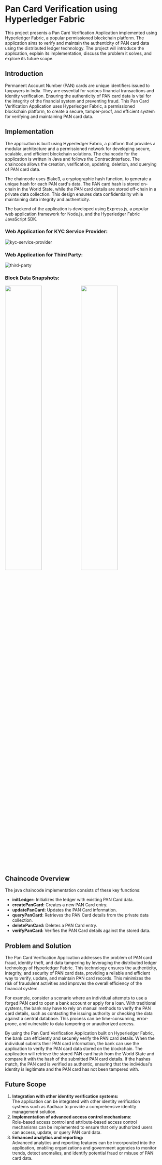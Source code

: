 # Pan Card Verification using Hyperledger Fabric
This project presents a Pan Card Verification Application implemented using Hyperledger Fabric, a popular permissioned blockchain platform. The application aims to verify and maintain the authenticity of PAN card data using the distributed ledger technology. The project will introduce the application, explain its implementation, discuss the problem it solves, and explore its future scope.

## Introduction
Permanent Account Number (PAN) cards are unique identifiers issued to taxpayers in India. They are essential for various financial transactions and identity verification. Ensuring the authenticity of PAN card data is vital for the integrity of the financial system and preventing fraud. This Pan Card Verification Application uses Hyperledger Fabric, a permissioned blockchain platform, to create a secure, tamper-proof, and efficient system for verifying and maintaining PAN card data.

## Implementation
The application is built using Hyperledger Fabric, a platform that provides a modular architecture and a permissioned network for developing secure, scalable, and efficient blockchain solutions. The chaincode for the application is written in Java and follows the ContractInterface. The chaincode allows the creation, verification, updating, deletion, and querying of PAN card data.

The chaincode uses Blake3, a cryptographic hash function, to generate a unique hash for each PAN card's data. The PAN card hash is stored on-chain in the World State, while the PAN card details are stored off-chain in a private data collection. This design ensures data confidentiality while maintaining data integrity and authenticity.

The backend of the application is developed using Express.js, a popular web application framework for Node.js, and the Hyperledger Fabric JavaScript SDK.

### Web Application for KYC Service Provider:
![kyc-service-provider](https://user-images.githubusercontent.com/64888928/235459394-a31a53c7-83a0-4fb4-966d-11d8d29f8453.png)
### Web Application for Third Party:
![third-party](https://user-images.githubusercontent.com/64888928/235459475-4e674249-3ac8-4262-9863-a54b5cca6e94.png)
### Block Data Snapshots:
<p>
<img src="https://user-images.githubusercontent.com/64888928/235459540-bfb6e41f-459c-47e2-a93d-58f303f5b189.png" width="49%" height="49%" />
<img src="https://user-images.githubusercontent.com/64888928/235461958-48dfbfd3-e782-4d52-b903-520162dcd040.png" width="49%" height="49%" />
<p>

## Chaincode Overview
The java chaincode implementation consists of these key functions:
* **initLedger:** Initializes the ledger with existing PAN Card data.
* **createPanCard:** Creates a new PAN Card entry.
* **updatePanCard:** Updates the PAN Card information.
* **queryPanCard:** Retrieves the PAN Card details from the private data collection.
* **deletePanCard:** Deletes a PAN Card entry.
* **verifyPanCard:** Verifies the PAN Card details against the stored data.

## Problem and Solution
The Pan Card Verification Application addresses the problem of PAN card fraud, identity theft, and data tampering by leveraging the distributed ledger technology of Hyperledger Fabric. This technology ensures the authenticity, integrity, and security of PAN card data, providing a reliable and efficient way to verify, update, and maintain PAN card records. This minimizes the risk of fraudulent activities and improves the overall efficiency of the financial system.

For example, consider a scenario where an individual attempts to use a forged PAN card to open a bank account or apply for a loan. With traditional systems, the bank may have to rely on manual methods to verify the PAN card details, such as contacting the issuing authority or checking the data against a central database. This process can be time-consuming, error-prone, and vulnerable to data tampering or unauthorized access.

By using the Pan Card Verification Application built on Hyperledger Fabric, the bank can efficiently and securely verify the PAN card details. When the individual submits their PAN card information, the bank can use the application to verify the PAN card data stored on the blockchain. The application will retrieve the stored PAN card hash from the World State and compare it with the hash of the submitted PAN card details. If the hashes match, the PAN card is verified as authentic, ensuring that the individual's identity is legitimate and the PAN card has not been tampered with.

## Future Scope
1. **Integration with other identity verification systems:**<br>The application can be integrated with other identity verification systems such as Aadhaar to provide a comprehensive identity management solution.
2. **Implementation of advanced access control mechanisms:**<br>Role-based access control and attribute-based access control mechanisms can be implemented to ensure that only authorized users can access, update, or query PAN card data.
3. **Enhanced analytics and reporting:**<br>Advanced analytics and reporting features can be incorporated into the application, enabling organizations and government agencies to monitor trends, detect anomalies, and identify potential fraud or misuse of PAN card data.
